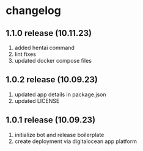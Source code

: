 # changelog

## 1.1.0 release (10.11.23)
1. added hentai command
2. lint fixes
3. updated docker compose files

## 1.0.2 release (10.09.23)
1. updated app details in package.json
2. updated LICENSE

## 1.0.1 release (10.09.23)
1. initialize bot and release boilerplate
2. create deployment via digitalocean app platform